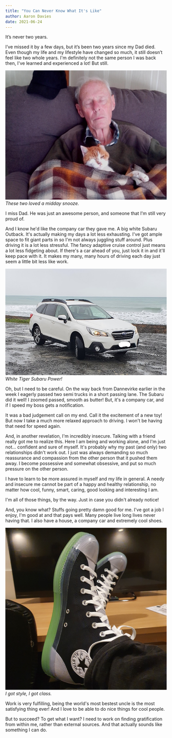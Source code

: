 ```yaml
---
title: "You Can Never Know What It's Like"
author: Aaron Davies
date: 2021-06-24
---
```


It’s never two years.

I’ve missed it by a few days, but it’s been two years since my Dad died. Even though my life and my lifestyle have changed so much, it still doesn’t feel like two whole years. I'm definitely not the same person I was back then, I've learned and experienced a lot! But still.

[![gus.](/media/images/blog/gus.jpg)](/media/images/blog/gus.jpg)
_These two loved a midday snooze._

I miss Dad. He was just an awesome person, and someone that I'm still very proud of. 

And I know he'd like the company car they gave me. A big white Subaru Outback. It's actually making my days a lot less exhausting. I've got ample space to fit giant parts in so I'm not always juggling stuff around. Plus driving it is a lot less stressful. The fancy adaptive cruise control just means a lot less fidgeting about. If there's a car ahead of you, just lock it in and it'll keep pace with it. It makes my many, many hours of driving each day just seem a little bit less like work.

[![car.](/media/images/blog/car.jpg)](/media/images/blog/car.jpg)
_White Tiger Subaru Power!_

Oh, but I need to be careful. On the way back from Dannevirke earlier in the week I eagerly passed two semi trucks in a short passing lane. The Subaru did it well! I zoomed passed, smooth as butter! But, it's a company car, and if I speed my boss gets a notification. 

It was a bad judgement call on my end. Call it the excitement of a new toy! But now I take a much more relaxed approach to driving. I won't be having that need for speed again.

And, in another revelation, I'm incredibly insecure. Talking with a friend really got me to realize this. Here I am being and working alone, and I'm just not… confident and sure of myself. It's probably why my past (and only) two relationships didn't work out. I just was always demanding so much reassurance and compassion from the other person that it pushed them away. I become possessive and somewhat obsessive, and put so much pressure on the other person. 

I have to learn to be more assured in myself and my life in general. A needy and insecure me cannot be part of a happy and healthy relationship, no matter how cool, funny, smart, caring, good looking and interesting I am. 

I'm all of those things, by the way. Just in case you didn't already notice! 

And, you know what? Stuffs going pretty damn good for me. I've got a job I enjoy, I'm good at and that pays well. Many people live long lives never having that. I also have a house, a company car and extremely cool shoes.

[![car.](/media/images/blog/shoes.jpg)](/media/images/blog/shoes.jpg)
_I got style, I got class._

Work is very fulfilling, being the world's most bestest uncle is the most satisfying thing ever! And I love to be able to do nice things for cool people.

But to succeed? To get what I want? I need to work on finding gratification from within me, rather than external sources. And that actually sounds like something I can do. 
